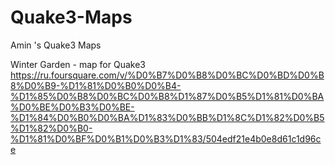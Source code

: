 # Quake3-Maps
Amin 's Quake3 Maps

Winter Garden - map for Quake3
   https://ru.foursquare.com/v/%D0%B7%D0%B8%D0%BC%D0%BD%D0%B8%D0%B9-%D1%81%D0%B0%D0%B4-%D1%85%D0%B8%D0%BC%D0%B8%D1%87%D0%B5%D1%81%D0%BA%D0%BE%D0%B3%D0%BE-%D1%84%D0%B0%D0%BA%D1%83%D0%BB%D1%8C%D1%82%D0%B5%D1%82%D0%B0-%D1%81%D0%BF%D0%B1%D0%B3%D1%83/504edf21e4b0e8d61c1d96ce
